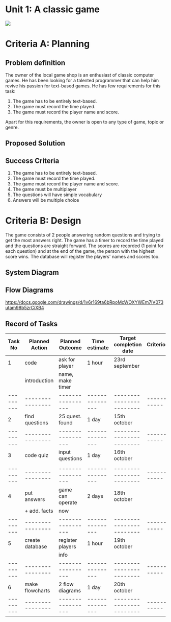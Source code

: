 # Unit 1: A classic game 
![](game.gif)

# Criteria A: Planning

## Problem definition

The owner of the local game shop is an enthusiast of classic computer games. He has been looking for a talented programmer that can help him revive his passion for text-based games. He has few requirements for this task:

1. The game has to be entirely text-based.
2. The game must record the time played.
3. The game must record the player name and score.

Apart for this requirements, the owner is open to any type of game, topic or genre.

## Proposed Solution

## Success Criteria
1. The game has to be entirely text-based.
2. The game must record the time played.
3. The game must record the player name and score.
4. The game must be multiplayer
5. The questions will have simple vocabulary
6. Answers will be multiple choice

# Criteria B: Design
The game consists of 2 people answering random questions and trying to get the most answers right.
The game has a timer to record the time played and the questions are straight forward. 
The scores are recorded (1 point for each question) and at the end of the game, the person with the highest score
wins.
The database will register the players' names and scores too.

## System Diagram

## Flow Diagrams
https://docs.google.com/drawings/d/1v6r169ta6bRpoMcWOXYWEm7IV073utam98b5zrCiXB4


## Record of Tasks
| Task No | Planned Action | Planned Outcome | Time estimate | Target completion date | Criterion |
|---------|----------------|-----------------|---------------|------------------------|-----------|
| 1       |     code       |  ask for player |     1 hour    |     23rd september     |           |
|         | introduction   | name, make timer|               |                        |           |
|---------|----------------|-----------------|---------------|------------------------|-----------|
| 2       | find questions | 25 quest. found |    1 day      |     15th october       |           |  
|---------|----------------|-----------------|---------------|------------------------|-----------|
| 3       | code quiz      | input questions |    1 day      |      16th october      |           |                                                                                                   
|         |                |                 |               |                        |           |
|---------|----------------|-----------------|---------------|------------------------|-----------|                    
| 4       |  put answers   | game can operate|    2 days     |      18th october      |           |
|         |  + add. facts  |   now           |               |                        |           |
|---------|----------------|-----------------|---------------|------------------------|-----------|
| 5       | create database| register players|    1 hour     |       19th october     |           |
|         |                |  info           |               |                        |           |
|---------|----------------|-----------------|---------------|------------------------|-----------|
| 6       | make flowcharts| 2 flow diagrams |    1 day      |      20th october      |           |
|---------|----------------|-----------------|---------------|------------------------|-----------|
